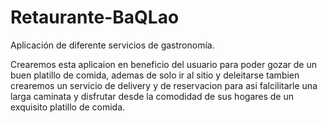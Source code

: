 # Retaurante-BaQLao
Aplicación de diferente servicios de gastronomía.

Crearemos esta aplicaion en beneficio del usuario para poder gozar de un buen platillo de comida, ademas de  solo ir al sitio y deleitarse tambien crearemos un servicio de delivery y de reservacion para asi falcilitarle una larga caminata y disfrutar desde la comodidad de sus hogares de un exquisito platillo de comida.
